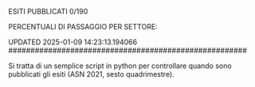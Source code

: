 ESITI PUBBLICATI 0/190 

PERCENTUALI DI PASSAGGIO PER SETTORE:

UPDATED 2025-01-09 14:23:13.194066
###################################################### 

Si tratta di un semplice script in python per controllare quando sono pubblicati gli esiti (ASN 2021, sesto quadrimestre).

